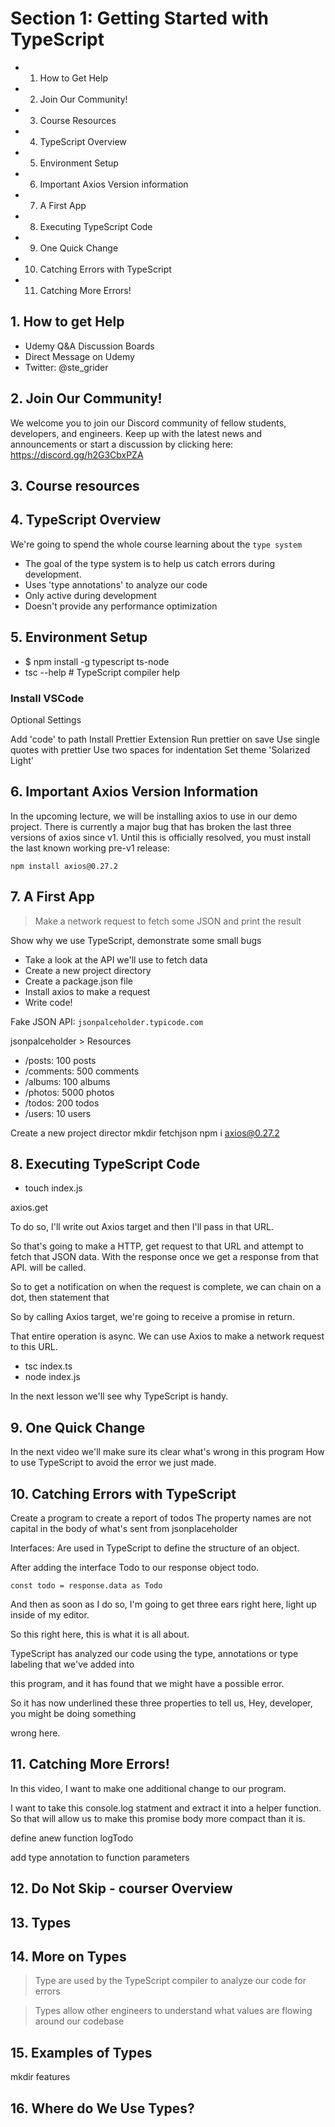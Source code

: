 # Section 1: Getting Started with TypeScript

- 1. How to Get Help
- 2. Join Our Community!
- 3. Course Resources
- 4. TypeScript Overview
- 5. Environment Setup
- 6. Important Axios Version information
- 7. A First App
- 8. Executing TypeScript Code
- 9. One Quick Change
- 10. Catching Errors with TypeScript
- 11. Catching More Errors!


## 1. How to get Help

- Udemy Q&A Discussion Boards
- Direct Message on Udemy
- Twitter: @ste_grider




## 2. Join Our Community!

We welcome you to join our Discord community of fellow students, developers, and engineers. Keep up with the latest news and announcements or start a discussion by clicking here: https://discord.gg/h2G3CbxPZA


## 3. Course resources



## 4. TypeScript Overview


We're going to spend the whole course learning about the `type system`

- The goal of the type system is to help us catch errors during development.
- Uses 'type annotations' to analyze our code
- Only active during development
- Doesn't provide any performance optimization

## 5. Environment Setup




- $ npm install -g typescript ts-node
- tsc --help # TypeScript compiler help



### Install VSCode


Optional Settings

Add 'code' to path
Install Prettier Extension
Run prettier on save
Use single quotes with prettier
Use two spaces for indentation
Set theme 'Solarized Light'


## 6. Important Axios Version Information

In the upcoming lecture, we will be installing axios to use in our demo project. There is currently a major bug that has broken the last three versions of axios since v1. Until this is officially resolved, you must install the last known working pre-v1 release:

`npm install axios@0.27.2`



## 7. A First App

> Make a network request to fetch some JSON and print the result

Show why we use TypeScript,
demonstrate some small bugs


- Take a look at the API we'll use to fetch data
- Create a new project directory
- Create a package.json file
- Install axios to make a request
- Write code!


Fake JSON API: `jsonpalceholder.typicode.com`

jsonpalceholder > Resources

- /posts:    100 posts
- /comments: 500 comments
- /albums:   100 albums
- /photos:   5000 photos
- /todos:    200 todos
- /users:    10 users


Create a new project director
mkdir fetchjson
npm i axios@0.27.2

## 8. Executing TypeScript Code

- touch index.js


axios.get

To do so, I'll write out Axios target and then I'll pass in that URL.

So that's going to make a HTTP, get request to that URL and attempt to fetch that JSON data.
With the response once we get a response from that API.
will be called.


So to get a notification on when the request is complete, we can chain on a dot, then statement that

So by calling Axios target, we're going to receive a promise in return.

That entire operation is async.
We can use Axios to make a network request to this URL.


- tsc index.ts
- node index.js

In the next lesson we'll see why TypeScript is handy.

## 9. One Quick Change


In the next video we'll make sure its clear what's wrong in this program
How to use TypeScript to avoid the error we just made.


## 10. Catching Errors with TypeScript


Create a program to create a report of todos
The property names are not capital in the body of what's sent from jsonplaceholder

Interfaces: Are used in TypeScript to define the structure of an object.


After adding the interface Todo to our response object todo.

`const todo = response.data as Todo`


And then as soon as I do so, I'm going to get three ears right here, light up inside of my editor.

So this right here, this is what it is all about.

TypeScript has analyzed our code using the type, annotations or type labeling that we've added into

this program, and it has found that we might have a possible error.

So it has now underlined these three properties to tell us, Hey, developer, you might be doing something

wrong here.


## 11. Catching More Errors!

In this video, I want to make one additional change to our program.

I want to take this console.log statment and extract it into a helper function.
So that will allow us to make this promise body more compact than it is.


define  anew function logTodo


add type annotation to function parameters




## 12. Do Not Skip - courser Overview

## 13. Types

## 14. More on Types

> Type are used by the TypeScript compiler to analyze our code for errors

> Types allow other engineers to understand what values are flowing around our codebase

## 15. Examples of Types

mkdir features


## 16. Where do We Use Types?


